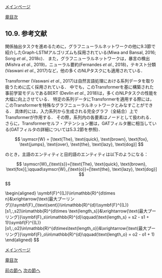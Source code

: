 [メインページ](../../index.markdown)

[章目次](./chap10.md)
## 10.9. 参考文献

関係抽出タスクを進めるために，グラフニューラルネットワークの他に9.3節で紹介したGraph-LSTMアルゴリズムも採用されている(Miwa and Bansal, 2016; Song *et al*., 2018c)． また，グラフニューラルネットワークは，暴言の検出(Mishra *et al*., 2019)，ニューラル要約(Fernandes *et al*., 2018)，テキスト分類(Vaswani *et al*., 2017)など，他の多くのNLPタスクにも適用されている．

Transformer (Vaswani *et al*., 2017)は自然言語処理における系列データを取り扱うために広く採用されている． 中でも，このTransformerを基に構築された事前学習モデルであるBERT (Devlin *et al*., 2018)は，多くのNLPタスクの性能を大幅に向上させている． 特定の系列データにTransformerを適用する際には，このTransformerを特殊なグラフニューラルネットワークとみなすことができる． 具体的には，入力系列から生成される完全グラフ（全結合）上でTransformerが作用する． その際，系列内の各要素はノードとして扱われる． さらに，Transformerセルフ・アテンション層は，GATフィルタ層に相当している(GATフィルタの詳細については5.3.2節を参照)．


$$
 \symscr{W} = [\text{The}, \text{quick}, \text{brown}, \text{fox}, \text{jumps}, \text{over}, \text{the}, \text{lazy}, \text{dog}] $$


 のとき，主語のエンティティと目的語のエンティティは以下のようになる： 

$$
 \symscr{W}_{\text{s}}=[\text{The}, \text{quick}, \text{brown}, \text{fox}],\qquad\symscr{W}_{\text{o}}=[\text{the}, \text{lazy}, \text{dog}] $$


 




$$

\begin{aligned}
    \symbf{F}^{(L)}\in\mathbb{R}^{d\times n}&\xrightarrow{\text{最大プーリング}}\symbf{F}_{\text{sent}}\in\mathbb{R}^{d}\\\symbf{F}^{(L)}[s1\,:\,s2]\in\mathbb{R}^{d\times \text{length_s}}&\xrightarrow{\text{最大プーリング}}\symbf{F}_s\in\mathbb{R}^{d}\qquad(\text{length_s} = s2 - s1 + 1)\\\symbf{F}^{(L)}[o1\,:\,o2]\in\mathbb{R}^{d\times\text{length_o}}&\xrightarrow{\text{最大プーリング}}\symbf{F}_o\in\mathbb{R}^{d}\qquad(\text{length_o} = o2 - o1 + 1)
\end{aligned}
$$

 

[メインページ](../../index.markdown)

[章目次](./chap10.md)

[前の節へ](./subsection_08.md) [次の節へ](./subsection_10.md)

[^1]: 訳注：例えば， 
[^2]: 訳注：文章中に含まれる単語の数を $n$ ，単語表現が持つ次元を $d$ とする．このとき，最大プーリング操作によって次元は以下のようになる： 
